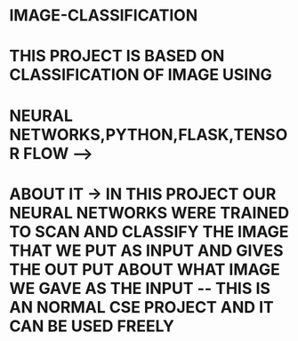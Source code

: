 # IMAGE-CLASSIFICATION
 # THIS PROJECT IS BASED ON CLASSIFICATION OF IMAGE  USING
 # NEURAL NETWORKS,PYTHON,FLASK,TENSOR FLOW -->
 
# ABOUT IT -> IN THIS PROJECT OUR NEURAL NETWORKS WERE TRAINED TO SCAN AND CLASSIFY THE IMAGE THAT WE PUT AS INPUT AND GIVES THE OUT PUT ABOUT WHAT IMAGE WE GAVE AS THE INPUT -- THIS IS AN NORMAL CSE PROJECT AND IT CAN BE USED FREELY 